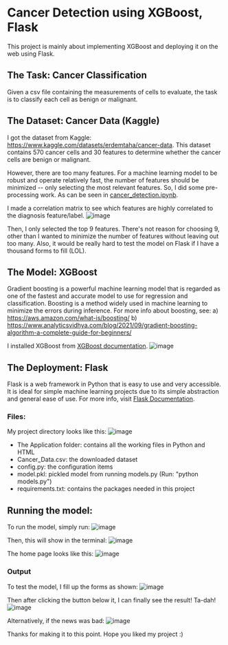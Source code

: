 # Cancer Detection using XGBoost, Flask

This project is mainly about implementing XGBoost and deploying it on the web using Flask.

## The Task: Cancer Classification
Given a csv file containing the measurements of cells to evaluate, the task is to classify 
each cell as benign or malignant.

## The Dataset: Cancer Data (Kaggle)
I got the dataset from Kaggle: https://www.kaggle.com/datasets/erdemtaha/cancer-data.
This dataset contains 570 cancer cells and 30 features to determine 
whether the cancer cells are benign or malignant.

However, there are too many features. For a machine learning model to be robust and operate relatively fast,
the number of features should be minimized -- only selecting the most relevant features. So, I did some pre-processing work.
As can be seen in [cancer_detection.ipynb](https://github.com/jvmedenilla/cancer_detection_flask/blob/main/cancer_detection.ipynb).

I made a correlation matrix to see which features are highly correlated to the diagnosis feature/label.
![image](https://user-images.githubusercontent.com/98763090/236375506-19828723-09c8-4b90-914b-4fda81285c1e.png)

Then, I only selected the top 9 features. There's not reason for choosing 9, other than I wanted to minimize the
number of features without leaving out too many. Also, it would be really hard to test the model on Flask if
I have a thousand forms to fill (LOL).

## The Model: XGBoost

Gradient boosting is a powerful machine learning model that is regarded as one of the fastest and 
accurate model to use for regression and classification. Boosting is a method widely used in 
machine learning to minimize the errors during inference. For more info about boosting, see:
a) https://aws.amazon.com/what-is/boosting/
b) https://www.analyticsvidhya.com/blog/2021/09/gradient-boosting-algorithm-a-complete-guide-for-beginners/

I installed XGBoost from [XGBoost documentation](https://xgboost.readthedocs.io/en/stable/install.html).
![image](https://user-images.githubusercontent.com/98763090/236376841-41a06895-2c36-498a-8545-9e8df9190b7c.png)

## The Deployment: Flask

Flask is a web framework in Python that is easy to use and very accessible. It is ideal for simple machine learning
projects due to its simple abstraction and general ease of use. For more info, visit [Flask Documentation](https://flask.palletsprojects.com/en/2.3.x/).

### Files:

My project directory looks like this:
![image](https://user-images.githubusercontent.com/98763090/236378264-48d80347-db78-4409-93e6-e7ca62121948.png)

* The Application folder: contains all the working files in Python and HTML
* Cancer_Data.csv: the downloaded dataset 
* config.py: the configuration items
* model.pkl: pickled model from running models.py (Run: "python models.py")
* requirements.txt: contains the packages needed in this project

## Running the model:
To run the model, simply run: 
![image](https://user-images.githubusercontent.com/98763090/236379334-31700018-34f5-4cdb-b73f-033afeabb768.png)

Then, this will show in the terminal: 
![image](https://user-images.githubusercontent.com/98763090/236379388-38ecaaaa-dc6d-4511-ab5b-03f65814fbdf.png)


The home page looks like this: 
![image](https://user-images.githubusercontent.com/98763090/236379458-d858115b-54da-401a-8224-36ba96fe3ca8.png)


### Output

To test the model, I fill up the forms as shown:
![image](https://user-images.githubusercontent.com/98763090/236379587-b5376744-098d-4262-8656-677ad554056c.png)

Then after clicking the button below it, I can finally see the result!
Ta-dah!
![image](https://user-images.githubusercontent.com/98763090/236379678-d9a101eb-f33f-48b2-9c14-1b13b8b7eaf6.png)

Alternatively, if the news was bad:
![image](https://user-images.githubusercontent.com/98763090/236379754-7e424788-5ea0-4a76-acfd-b2e256d7072a.png)

Thanks for making it to this point. Hope you liked my project :)

